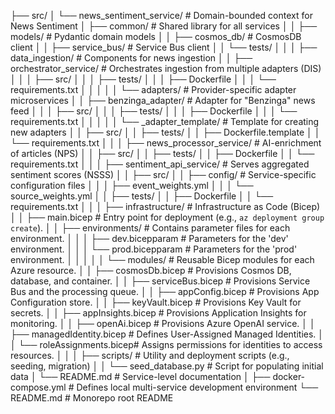 ├── src/
│   └── news_sentiment_service/          # Domain-bounded context for News Sentiment
│       ├── common/                      # Shared library for all services
│       │   ├── models/                  # Pydantic domain models
│       │   ├── cosmos_db/               # CosmosDB client
│       │   ├── service_bus/             # Service Bus client
│       │   └── tests/
│       │
│       ├── data_ingestion/              # Components for news ingestion
│       │   ├── orchestrator_service/    # Orchestrates ingestion from multiple adapters (DIS)
│       │   │   ├── src/
│       │   │   ├── tests/
│       │   │   ├── Dockerfile
│       │   │   └── requirements.txt
│       │   │
│       │   └── adapters/                # Provider-specific adapter microservices
│       │       ├── benzinga_adapter/     # Adapter for "Benzinga" news feed
│       │       │   ├── src/
│       │       │   ├── tests/
│       │       │   ├── Dockerfile
│       │       │   └── requirements.txt
│       │       │
│       │       └── _adapter_template/   # Template for creating new adapters
│       │           ├── src/
│       │           ├── tests/
│       │           ├── Dockerfile.template
│       │           └── requirements.txt
│       │
│       ├── news_processor_service/      # AI-enrichment of articles (NPS)
│       │   ├── src/
│       │   ├── tests/
│       │   ├── Dockerfile
│       │   └── requirements.txt
│       │
│       ├── sentiment_api_service/       # Serves aggregated sentiment scores (NSSS)
│       │   ├── src/
│       │   ├── config/                  # Service-specific configuration files
│       │   │   ├── event_weights.yml
│       │   │   └── source_weights.yml
│       │   ├── tests/
│       │   ├── Dockerfile
│       │   └── requirements.txt
│       │
│       ├── infrastructure/              # Infrastructure as Code (Bicep)
│       │   ├── main.bicep             # Entry point for deployment (e.g., `az deployment group create`).
│       │   ├── environments/            # Contains parameter files for each environment.
│       │   │   ├── dev.bicepparam     # Parameters for the 'dev' environment.
│       │   │   └── prod.bicepparam    # Parameters for the 'prod' environment.
│       │   │
│       │   └── modules/                 # Reusable Bicep modules for each Azure resource.
│       │       ├── cosmosDb.bicep       # Provisions Cosmos DB, database, and container.
│       │       ├── serviceBus.bicep     # Provisions Service Bus and the processing queue.
│       │       ├── appConfig.bicep      # Provisions App Configuration store.
│       │       ├── keyVault.bicep       # Provisions Key Vault for secrets.
│       │       ├── appInsights.bicep    # Provisions Application Insights for monitoring.
│       │       ├── openAi.bicep         # Provisions Azure OpenAI service.
│       │       ├── managedIdentity.bicep # Defines User-Assigned Managed Identities.
│       │       └── roleAssignments.bicep# Assigns permissions for identities to access resources.
│       │
│       ├── scripts/                     # Utility and deployment scripts (e.g., seeding, migration)
│       │   └── seed_database.py       # Script for populating initial data
│       └── README.md                    # Service-level documentation
│
├── docker-compose.yml                   # Defines local multi-service development environment
└── README.md                            # Monorepo root README